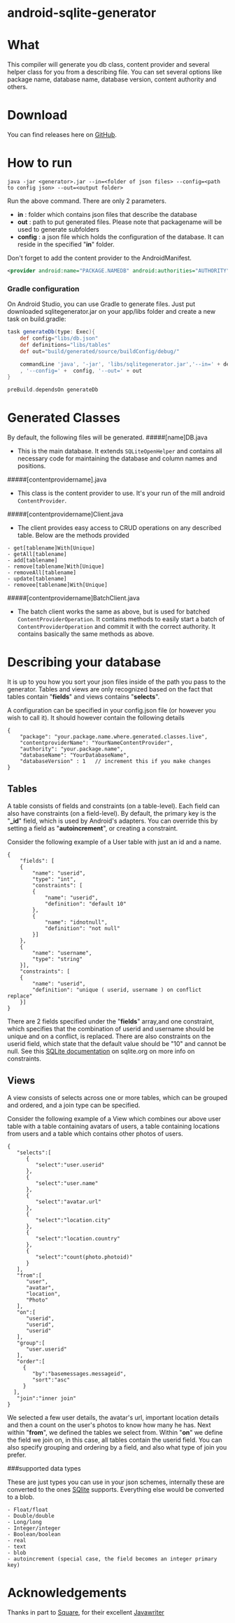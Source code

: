 android-sqlite-generator
========================

# What

This compiler will generate you db class, content provider and several helper class for you from a describing file. You can set several options like package name, database name, database version, content authority and others.

# Download

You can find releases here on [GitHub][3].

# How to run

	java -jar <generator>.jar --in=<folder of json files> --config=<path to config json> --out=<output folder>


Run the above command. There are only 2 parameters.

- **in** : folder which contains json files that describe the database
- **out** : path to put generated files. Please note that packagename will be used to generate subfolders
- **config** : a json file which holds the configuration of the database. It can reside in the specified "**in**" folder.

Don't forget to add the content provider to the AndroidManifest.

```xml
<provider android:name="PACKAGE.NAMEDB" android:authorities="AUTHORITY">
```

### Gradle configuration

On Android Studio, you can use Gradle to generate files. Just put downloaded sqlitegenerator.jar on your app/libs folder and create a new task on build.gradle:

```groovy
task generateDb(type: Exec){
    def config="libs/db.json"
    def definitions="libs/tables"
    def out="build/generated/source/buildConfig/debug/"

    commandLine 'java', '-jar', 'libs/sqlitegenerator.jar','--in=' + definitions \
    , '--config=' +  config, '--out=' + out
}

preBuild.dependsOn generateDb
```

# Generated Classes

By default, the following files will be generated.
#####[name]DB.java
- This is the main database. It extends `SQLiteOpenHelper` and contains all necessary code for maintaining the database and column names and positions.

#####[contentprovidername].java
- This class is the content provider to use. It's your run of the mill android `ContentProvider`.

#####[contentprovidername]Client.java
- The client provides easy access to CRUD operations on any described table. Below are the methods provided

```
- get[tablename]With[Unique]
- getAll[tablename]
- add[tablename]
- remove[tablename]With[Unique]
- removeAll[tablename]
- update[tablename]
- removee[tablename]With[Unique]
```

#####[contentprovidername]BatchClient.java
- The batch client works the same as above, but is used for batched `ContentProviderOperation`. It contains methods to easily start a batch of `ContentProviderOperation` and commit it with the correct authority. It contains basically the same methods as above.


# Describing your database

It is up to you how you sort your json files inside of the path you pass to the generator. Tables and views are only recognized based on the fact that tables contain "**fields**" and views contains "**selects**".

A configuration can be specified in your config.json file (or however you wish to call it). It should however contain the following details

```
{
    "package": "your.package.name.where.generated.classes.live",
    "contentproviderName": "YourNameContentProvider",
    "authority": "your.package.name",
    "databaseName": "YourDatabaseName",
    "databaseVersion" : 1	// increment this if you make changes
}
```

## Tables

A table consists of fields and constraints (on a table-level). Each field can also have constraints (on a field-level). By default, the primary key is the "**_id**" field, which is used by Android's adapters. You can override this by setting a field as "**autoincrement**", or creating a constraint.

Consider the following example of a User table with just an id and a name.
```
{
	"fields": [
	{
		"name": "userid",
		"type": "int",
		"constraints": [
		{
			"name": "userid",
			"definition": "default 10"
		},
		{
			"name": "idnotnull",
			"definition": "not null"
		}]
	},
	{
		"name": "username",
		"type": "string"
	}],
	"constraints": [
	{
		"name": "userid",
		"definition": "unique ( userid, username ) on conflict replace"
	}]
}
```
There are 2 fields specified under the "**fields**" array,and one constraint, which specifies that the combination of userid and username should be unique and on a conflict, is replaced. There are also constraints on the userid field, which state that the default value should be "10" and cannot be null. See this [SQLite documentation][4] on sqlite.org on more info on constraints.

## Views

A view consists of selects across one or more tables, which can be grouped and ordered, and a join type can be specified.

Consider the following example of a View which combines our above user table with a table containing avatars of users, a table containing locations from users and a table which contains other photos of users.

```
{
   "selects":[
      {
         "select":"user.userid"
      },
      {
         "select":"user.name"
      },
      {
         "select":"avatar.url"
      },
      {
         "select":"location.city"
      },
      {
         "select":"location.country"
      },
      {
         "select":"count(photo.photoid)"
      }
   ],
   "from":[
      "user",
      "avatar",
      "location",
      "Photo"
   ],
   "on":[
      "userid",
      "userid",
      "userid"
   ],
   "group":[
      "user.userid"
   ],
   "order":[
	 {
		"by":"basemessages.messageid",
		"sort":"asc"
	 }
  ],
   "join":"inner join"
}
```

We selected a few user details, the avatar's url, important location details and then a count on the user's photos to know how many he has. Next within "**from**", we defined the tables we select from. Within "**on**" we define the field we join on, in this case, all tables contain the userid field. You can also specify grouping and ordering by a field, and also what type of join you prefer.

###supported data types

These are just types you can use in your json schemes, internally these are converted to the ones [SQlite][5] supports. Everything else would be converted to a blob.

```
- Float/float
- Double/double
- Long/long
- Integer/integer
- Boolean/boolean
- real
- text
- blob
- autoincrement (special case, the field becomes an integer primary key)
```

# Acknowledgements

Thanks in part to [Square][1], for their excellent [Javawriter][2]

[1]:http://square.github.io/
[2]:https://github.com/square/javawriter
[3]:https://github.com/Trikke/android-sqlite-generator/releases
[4]:http://www.sqlite.org/lang_createtable.html
[5]:http://www.sqlite.org/datatype3.html